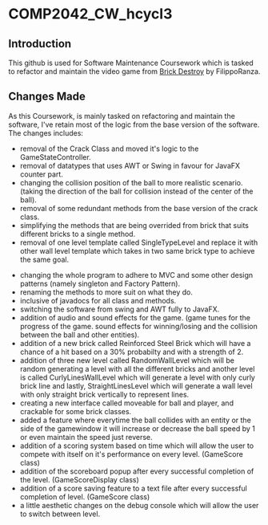 # COMP2042_CW_hcycl3
 
## Introduction

This github is used for Software Maintenance Coursework which is tasked to refactor and maintain the video game from <a href="https://github.com/FilippoRanza/Brick_Destroy"> Brick Destroy</a> by FilippoRanza.

## Changes Made

As this Coursework, is mainly tasked on refactoring and maintain the software, I've retain most of the logic from the base version of the software. The changes includes:

- removal of the Crack Class and moved it's logic to the GameStateController.
- removal of datatypes that uses AWT or Swing in favour for JavaFX counter part.
- changing the collision position of the ball to more realistic scenario. (taking the direction of the ball for collision instead of the center of the ball).
- removal of some redundant methods from the base version of the crack class.
- simplifying the methods that are being overrided from brick that suits different bricks to a single method.
- removal of one level template called SingleTypeLevel and replace it with other wall level template which takes in two same brick type to achieve the same goal.

+ changing the whole program to adhere to MVC and some other design patterns (namely singleton and Factory Pattern).
+ renaming the methods to more suit on what they do.
+ inclusive of javadocs for all class and methods.
+ switching the software from swing and AWT fully to JavaFX.
+ addition of audio and sound effects for the game. (game tunes for the progress of the game. sound effects for winning/losing and the collision between the ball and other entities).
+ addition of a new brick called Reinforced Steel Brick which will have a chance of a hit based on a 30% probabilty and with a strength of 2.
+ addition of three new level called RandomWallLevel which will be random generating a level with all the different bricks and another level is called CurlyLinesWallLevel which will generate a level with only curly brick line and lastly, StraightLinesLevel which will generate a wall level with only straight brick vertically to represent lines.
+ creating a new interface called moveable for ball and player, and crackable for some brick classes.
+ added a feature where everytime the ball collides with an entity or the side of the gamewindow it will increase or decrease the ball speed by 1 or even maintain the speed just reverse.
+ addition of a scoring system based on time which will allow the user to compete with itself on it's performance on every level. (GameScore class)
+ addition of the scoreboard popup after every successful completion of the level. (GameScoreDisplay class)
+ addition of a score saving feature to a text file after every successful completion of level. (GameScore class)
+ a little aesthetic changes on the debug console which will allow the user to switch between level.
